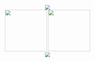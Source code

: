 <!-- 动态打字效果 https://readme-typing-svg.herokuapp.com/demo/ -->
<div align=center>
  <img src="https://readme-typing-svg.herokuapp.com?font=Fira+Code&size=28&pause=1000&color=3850F7&width=435&lines=Great+minds+have+purpose;+others+have+wishes">
</div>

<!-- GitHub数据统计 -->
<div align="center">
  <img height="137px" src="https://github-readme-stats.vercel.app/api?username=lymansix&hide_title=true&hide_border=true&show_icons=trueline_height=21&theme=onedark" />
  <img height="137px" src="https://github-readme-stats.vercel.app/api/top-langs/?username=lymansix&hide_title=true&hide_border=true&layout=compact&langs_count=6&theme=onedark" />
</div>

<!-- 访客数统计徽标 -->
<div align=center>
  <img src="https://visitor-badge.glitch.me/badge?page_id=lymansix&left_color=green&right_color=red">
</div>








  <!--
**lymansix/lymansix** is a ✨ _special_ ✨ repository because its `README.md` (this file) appears on your GitHub profile.

Here are some ideas to get you started:

- 🔭 I’m currently working on ...
- 🌱 I’m currently learning ...
- 👯 I’m looking to collaborate on ...
- 🤔 I’m looking for help with ...
- 💬 Ask me about ...
- 📫 How to reach me: ...
- 😄 Pronouns: ...
- ⚡ Fun fact: ...
-->
